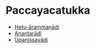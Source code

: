 # Paccayacatukka

* [Hetu-ārammaṇādi](Paccayacatukka/Hetu-arammanadi.md)
* [Anantarādi](Paccayacatukka/Anantaradi.md)
* [Upanissayādi](Paccayacatukka/Upanissayadi.md)
